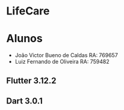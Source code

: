# LifeCare

# Alunos
- João Victor Bueno de Caldas RA: 769657  
- Luiz Fernando de Oliveira RA: 759482

## Flutter 3.12.2
## Dart 3.0.1
 






